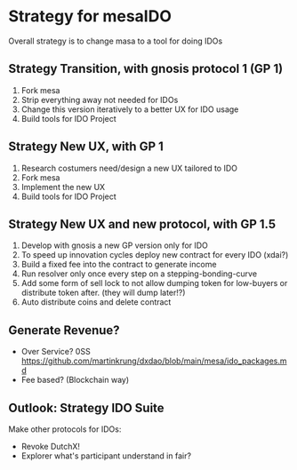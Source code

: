 # Strategy for mesaIDO

Overall strategy is to change masa to a tool for doing IDOs


## Strategy Transition, with gnosis protocol 1 (GP 1)

1. Fork mesa
2. Strip everything away not needed for IDOs 
3. Change this version iteratively to a better UX for IDO usage
4. Build tools for IDO Project

## Strategy New UX, with GP 1

1. Research costumers need/design a new UX tailored to IDO
2. Fork mesa
3. Implement the new UX
4. Build tools for IDO Project


## Strategy New UX and new protocol, with GP 1.5

1. Develop with gnosis a new GP version only for IDO
2. To speed up innovation cycles deploy new contract for every IDO (xdai?)
3. Build a fixed fee into the contract to generate income
4. Run resolver only once every step on a stepping-bonding-curve
5. Add some form of sell lock to not allow dumping token for low-buyers or distribute token after. (they will dump later!?)
6. Auto distribute coins and delete contract


## Generate Revenue?

* Over Service? 0SS https://github.com/martinkrung/dxdao/blob/main/mesa/ido_packages.md
* Fee based? (Blockchain way)

## Outlook: Strategy IDO Suite

Make other protocols for IDOs:

- Revoke DutchX!
- Explorer what's participant understand in fair?
